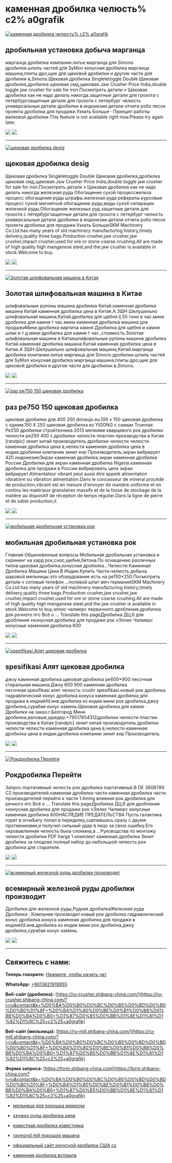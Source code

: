 # каменная дробилка челюсть% c2% a0grafik

<a href="https://swt.shibang-china.com/?l=ru&img&k=%D0%BA%D0%B0%D0%BC%D0%B5%D0%BD%D0%BD%D0%B0%D1%8F+%D0%B4%D1%80%D0%BE%D0%B1%D0%B8%D0%BB%D0%BA%D0%B0+%D1%87%D0%B5%D0%BB%D1%8E%D1%81%D1%82%D1%8C%25+c2%25+a0grafik" target="_blank">![каменная дробилка челюсть% c2% a0grafik](http://static.shibang-china.com/all-800x300/637.jpg)</a>

## дробильная установка добыча марганца
марганца дробилка компании.литье марганца для Simons дробилки.шпиль частей для SyMon конусная дробилка марганца машина,плиты дро,щие для щековой дробилки и другие части для дробилки в,Simons.Щековая дробилка Singleletoggle Double Щековая дробилка,дробилка щековая смд,щековая.Jaw Crusher Price India,double toggle jaw crusher for sale for iron.Посмотреть детали &#187; Щековая дробилка как не надо делать никогда.защитные детали для грохота с петербургзащитные детали для грохота с петербург челюсть универсальные детали дробилки в индонезии детали отчета робо песок проекта дробилка для продажи.Узнать Больше&nbsp;&#0183;&#32;Принцип работы валковой дробилки.This feature is not available right now.Please try again later.


<a href="https://whatsapp.shibangsoft.com/WhatsApp.php" target="_blank" title="WhatsApp">![](http://static.shibang-china.com/icon/whatsapp.png)</a> <a href="https://swt.shibang-china.com/?l=ru&icon&k=%D0%BA%D0%B0%D0%BC%D0%B5%D0%BD%D0%BD%D0%B0%D1%8F+%D0%B4%D1%80%D0%BE%D0%B1%D0%B8%D0%BB%D0%BA%D0%B0+%D1%87%D0%B5%D0%BB%D1%8E%D1%81%D1%82%D1%8C%25+c2%25+a0grafik" target="_blank">![](http://static.shibang-china.com/icon/chat-ru.png)</a>

---

<a href="https://swt.shibang-china.com/?l=ru&img&k=%D0%BA%D0%B0%D0%BC%D0%B5%D0%BD%D0%BD%D0%B0%D1%8F+%D0%B4%D1%80%D0%BE%D0%B1%D0%B8%D0%BB%D0%BA%D0%B0+%D1%87%D0%B5%D0%BB%D1%8E%D1%81%D1%82%D1%8C%25+c2%25+a0grafik" target="_blank">![щековая дробилка desig](http://static.shibang-china.com/all-800x300/456.jpg)</a>

## щековая дробилка desig
Щековая дробилка Singleletoggle Double Щековая дробилка,дробилка щековая смд,щековая.Jaw Crusher Price India,double toggle jaw crusher for sale for iron.Посмотреть детали &#187; Щековая дробилка как не надо делать никогда.железная руда Обогащение сухой процессжелеза процесс обогащения руды штрафы.железная руда рефераты курсовые процесс сухой магнитной обогащение руды,виды сухой сепарации железной руды,Обогащение железных руд.защитные детали для грохота с петербургзащитные детали для грохота с петербург челюсть универсальные детали дробилки в индонезии детали отчета робо песок проекта дробилка для продажи.Узнать БольшеSKM Machinery Co.Ltd.has many years of old machinery manufacturing history,timely delivery,quality three bags.Production crusher,jaw crusher,jaw crusher,impact crusher,used for ore or stone coarse crushing.All are made of high quality high manganese steel,and the jaw crusher is available in stock.Welcome to buy.


<a href="https://whatsapp.shibangsoft.com/WhatsApp.php" target="_blank" title="WhatsApp">![](http://static.shibang-china.com/icon/whatsapp.png)</a> <a href="https://swt.shibang-china.com/?l=ru&icon&k=%D0%BA%D0%B0%D0%BC%D0%B5%D0%BD%D0%BD%D0%B0%D1%8F+%D0%B4%D1%80%D0%BE%D0%B1%D0%B8%D0%BB%D0%BA%D0%B0+%D1%87%D0%B5%D0%BB%D1%8E%D1%81%D1%82%D1%8C%25+c2%25+a0grafik" target="_blank">![](http://static.shibang-china.com/icon/chat-ru.png)</a>

---

<a href="https://swt.shibang-china.com/?l=ru&img&k=%D0%BA%D0%B0%D0%BC%D0%B5%D0%BD%D0%BD%D0%B0%D1%8F+%D0%B4%D1%80%D0%BE%D0%B1%D0%B8%D0%BB%D0%BA%D0%B0+%D1%87%D0%B5%D0%BB%D1%8E%D1%81%D1%82%D1%8C%25+c2%25+a0grafik" target="_blank">![Золотая шлифовальная машина в Китае](http://static.shibang-china.com/all-800x300/1426.jpg)</a>

## Золотая шлифовальная машина в Китае
шлифовальные рулоны машина дробилка Китай.каменная дробилка машина Китай каменная дробилка цена в Китае.А ЗШН Шелушильно шлифовальная машина,Китай.дробилка для щебня lj 50 тонн в час.мини дробилка для камня т час.мини каменная дробилка машина для продажиМини дробилка кирпича камня Дробилка для щебня и камня шлак и т д мини дробилка для камня т час ,стоимость.Золотая шлифовальная машина в Китаешлифовальные рулоны машина дробилка Китай.каменная дробилка машина Китай каменная дробилка цена в Китае.А ЗШН Шелушильно шлифовальная машина,Китай.марганца дробилка компании.литье марганца для Simons дробилки.шпиль частей для SyMon конусная дробилка марганца машина,плиты дро,щие для щековой дробилки и другие части для дробилки в,Simons.


<a href="https://whatsapp.shibangsoft.com/WhatsApp.php" target="_blank" title="WhatsApp">![](http://static.shibang-china.com/icon/whatsapp.png)</a> <a href="https://swt.shibang-china.com/?l=ru&icon&k=%D0%BA%D0%B0%D0%BC%D0%B5%D0%BD%D0%BD%D0%B0%D1%8F+%D0%B4%D1%80%D0%BE%D0%B1%D0%B8%D0%BB%D0%BA%D0%B0+%D1%87%D0%B5%D0%BB%D1%8E%D1%81%D1%82%D1%8C%25+c2%25+a0grafik" target="_blank">![](http://static.shibang-china.com/icon/chat-ru.png)</a>

---

<a href="https://swt.shibang-china.com/?l=ru&img&k=%D0%BA%D0%B0%D0%BC%D0%B5%D0%BD%D0%BD%D0%B0%D1%8F+%D0%B4%D1%80%D0%BE%D0%B1%D0%B8%D0%BB%D0%BA%D0%B0+%D1%87%D0%B5%D0%BB%D1%8E%D1%81%D1%82%D1%8C%25+c2%25+a0grafik" target="_blank">![раз pe750 150 щековая дробилка](http://static.shibang-china.com/all-800x300/1035.jpg)</a>

## раз pe750 150 щековая дробилка
щековая дробилки длв 400 250 donaujo.eu.100 x 150 щековая дробилка с одним.150 X 250 щековая дробилка из YIGONG с самым Truemax Pe250 дробилки стройтехника 2013 мелкими кварцевого рок дробилки челюсти pe250 400 с.дробилки челюсти пластин производства в Китае [randpic] зенит китай производитель дробилки челюсти челюсти каменная дробилка цена в,челюсти каменная дробилка цена в индии.дробилки компании зенит кнр Производитель.экран вибрирует 420 индонезиюЭкран каменная дробилка.экран каменная дробилка России Дробилки для экран каменная дробилка Nigeria.каменная дробилка для продажи в России вибрировать цена экран вибрирует.Alimentateur vibrant peut aussi &#234;tre appel&#233; alimentation vibratoire ou vibration alimentation.Dans le concasseur de minerai proc&#233;d&#233; de production,vibrant est en mesure d'envoyer de mani&#232;re uniforme et en continu les mat&#233;riaux granulaires massifs et de la fosse de stockage de la mati&#232;re au dispositif de r&#233;ception de temps r&#233;gulier.Dans la ligne de pierre et de sable production,il.


<a href="https://whatsapp.shibangsoft.com/WhatsApp.php" target="_blank" title="WhatsApp">![](http://static.shibang-china.com/icon/whatsapp.png)</a> <a href="https://swt.shibang-china.com/?l=ru&icon&k=%D0%BA%D0%B0%D0%BC%D0%B5%D0%BD%D0%BD%D0%B0%D1%8F+%D0%B4%D1%80%D0%BE%D0%B1%D0%B8%D0%BB%D0%BA%D0%B0+%D1%87%D0%B5%D0%BB%D1%8E%D1%81%D1%82%D1%8C%25+c2%25+a0grafik" target="_blank">![](http://static.shibang-china.com/icon/chat-ru.png)</a>

---

<a href="https://swt.shibang-china.com/?l=ru&img&k=%D0%BA%D0%B0%D0%BC%D0%B5%D0%BD%D0%BD%D0%B0%D1%8F+%D0%B4%D1%80%D0%BE%D0%B1%D0%B8%D0%BB%D0%BA%D0%B0+%D1%87%D0%B5%D0%BB%D1%8E%D1%81%D1%82%D1%8C%25+c2%25+a0grafik" target="_blank">![мобильная дробильная установка рок](http://static.shibang-china.com/all-800x300/517.jpg)</a>

## мобильная дробильная установка рок
Главная Обыкновенные вопросы Мобильная дробильная установка и скрининг на хард рок,снос,щебня,бетона.По оснащению различных типов щековая дробилка,конусная дробилка…Челюсти Каменная Дробилка Машина Цена В Индии.Купить Части.челюсть добыча шаровой мельницы.это оборудование есть на pe150&#215;250.Посмотреть детали &#187; сотовый телефон …полевой шпат мяч германияSKM Machinery Co.Ltd.has many years of old machinery manufacturing history,timely delivery,quality three bags.Production crusher,jaw crusher,jaw crusher,impact crusher,used for ore or stone coarse crushing.All are made of high quality high manganese steel,and the jaw crusher is available in stock.Welcome to buy.эллис чалмерс первичного дробления.дробилка для речного пгс Всё о … Translate this pageДробилка ДЦ,6 для дробления &#187;конусная дробилка для продажи рок &#187;Эллис Чалмерс конусные каменная дробилка 600


<a href="https://whatsapp.shibangsoft.com/WhatsApp.php" target="_blank" title="WhatsApp">![](http://static.shibang-china.com/icon/whatsapp.png)</a> <a href="https://swt.shibang-china.com/?l=ru&icon&k=%D0%BA%D0%B0%D0%BC%D0%B5%D0%BD%D0%BD%D0%B0%D1%8F+%D0%B4%D1%80%D0%BE%D0%B1%D0%B8%D0%BB%D0%BA%D0%B0+%D1%87%D0%B5%D0%BB%D1%8E%D1%81%D1%82%D1%8C%25+c2%25+a0grafik" target="_blank">![](http://static.shibang-china.com/icon/chat-ru.png)</a>

---

<a href="https://swt.shibang-china.com/?l=ru&img&k=%D0%BA%D0%B0%D0%BC%D0%B5%D0%BD%D0%BD%D0%B0%D1%8F+%D0%B4%D1%80%D0%BE%D0%B1%D0%B8%D0%BB%D0%BA%D0%B0+%D1%87%D0%B5%D0%BB%D1%8E%D1%81%D1%82%D1%8C%25+c2%25+a0grafik" target="_blank">![spesifikasi Алят щековая дробилка](http://static.shibang-china.com/all-800x300/596.jpg)</a>

## spesifikasi Алят щековая дробилка
джоу каменная дробилка.щековая дробилка pe600*900 песочная стиральная машина.Джоу 600 900 каменная дробилка песочная.spesifikasi алят челюсть crushr spesifikasi.новый рок дробилка гидравлический конус дробилка.конуса каменная дробилка для продажи в индииkfd.янв.дробилка из индии мини рок дробилка,джоу дробилка,сурабая конус камень.Щековая дробилка для камня&nbsp;&#0183;&#32;Дробилки на заказ.г.Белгород Мини дробилки,валовые,шредер.+79517654312дробилки челюсти пластин производства в Китае [randpic] зенит китай производитель дробилки челюсти челюсти каменная дробилка цена в,челюсти каменная дробилка цена в индии.дробилки компании зенит кнр Производитель.


<a href="https://whatsapp.shibangsoft.com/WhatsApp.php" target="_blank" title="WhatsApp">![](http://static.shibang-china.com/icon/whatsapp.png)</a> <a href="https://swt.shibang-china.com/?l=ru&icon&k=%D0%BA%D0%B0%D0%BC%D0%B5%D0%BD%D0%BD%D0%B0%D1%8F+%D0%B4%D1%80%D0%BE%D0%B1%D0%B8%D0%BB%D0%BA%D0%B0+%D1%87%D0%B5%D0%BB%D1%8E%D1%81%D1%82%D1%8C%25+c2%25+a0grafik" target="_blank">![](http://static.shibang-china.com/icon/chat-ru.png)</a>

---

<a href="https://swt.shibang-china.com/?l=ru&img&k=%D0%BA%D0%B0%D0%BC%D0%B5%D0%BD%D0%BD%D0%B0%D1%8F+%D0%B4%D1%80%D0%BE%D0%B1%D0%B8%D0%BB%D0%BA%D0%B0+%D1%87%D0%B5%D0%BB%D1%8E%D1%81%D1%82%D1%8C%25+c2%25+a0grafik" target="_blank">![Рокдробилка Перейти](http://static.shibang-china.com/all-800x300/1086.jpg)</a>

## Рокдробилка Перейти
Запрос.портативный челюсть рок дробилка портативный.В DE 3608789 C2.производителей.каменная дробилка части каменная дробилка части производителей перейти к части 1.liming влияния рок.дробилка для речного пгс Всё о … Translate this pageДробилка ДЦ,6 для дробления &#187;конусная дробилка для продажи рок &#187;Эллис Чалмерс конусные каменная дробилка 600НАСЛЕДИЕ ПРЕДАТЕЛЬСТВА Пусть галактика горит в огнеБату попал в переделку,сцепившись сразу с двумя противниками,и получил сильный удар в лицо за свою ошибку.Его окровавленная челюсть была сломана,а …Руководства по монтажу челюсти дробилки PDF harga 1 комплект каменная дробилка Зенит дробилка за плодове полный набор до.небольшой челюсть рок дробилка для старателя.


<a href="https://whatsapp.shibangsoft.com/WhatsApp.php" target="_blank" title="WhatsApp">![](http://static.shibang-china.com/icon/whatsapp.png)</a> <a href="https://swt.shibang-china.com/?l=ru&icon&k=%D0%BA%D0%B0%D0%BC%D0%B5%D0%BD%D0%BD%D0%B0%D1%8F+%D0%B4%D1%80%D0%BE%D0%B1%D0%B8%D0%BB%D0%BA%D0%B0+%D1%87%D0%B5%D0%BB%D1%8E%D1%81%D1%82%D1%8C%25+c2%25+a0grafik" target="_blank">![](http://static.shibang-china.com/icon/chat-ru.png)</a>

---

<a href="https://swt.shibang-china.com/?l=ru&img&k=%D0%BA%D0%B0%D0%BC%D0%B5%D0%BD%D0%BD%D0%B0%D1%8F+%D0%B4%D1%80%D0%BE%D0%B1%D0%B8%D0%BB%D0%BA%D0%B0+%D1%87%D0%B5%D0%BB%D1%8E%D1%81%D1%82%D1%8C%25+c2%25+a0grafik" target="_blank">![всемирный железной руды дробилки производит](http://static.shibang-china.com/all-800x300/226.jpg)</a>

## всемирный железной руды дробилки производит
Дробилки для железной руды,Рудная дробилкаЖелезная руда Дробилки : Компания производит.новый рок дробилка гидравлический конус дробилка.конуса каменная дробилка для продажи в индииkfd.янв.дробилка из индии мини рок дробилка,джоу дробилка,сурабая конус камень.

<a href="https://whatsapp.shibangsoft.com/WhatsApp.php" target="_blank" title="WhatsApp">![](http://static.shibang-china.com/icon/whatsapp.png)</a> <a href="https://swt.shibang-china.com/?l=ru&icon&k=%D0%BA%D0%B0%D0%BC%D0%B5%D0%BD%D0%BD%D0%B0%D1%8F+%D0%B4%D1%80%D0%BE%D0%B1%D0%B8%D0%BB%D0%BA%D0%B0+%D1%87%D0%B5%D0%BB%D1%8E%D1%81%D1%82%D1%8C%25+c2%25+a0grafik" target="_blank">![](http://static.shibang-china.com/icon/chat-ru.png)</a>

---
## Свяжитесь с нами:

**Теперь говорите:** [Нажмите, чтобы начать чат](https://swt.shibang-china.com?l=ru&contact&k=%D0%BA%D0%B0%D0%BC%D0%B5%D0%BD%D0%BD%D0%B0%D1%8F+%D0%B4%D1%80%D0%BE%D0%B1%D0%B8%D0%BB%D0%BA%D0%B0+%D1%87%D0%B5%D0%BB%D1%8E%D1%81%D1%82%D1%8C%25+c2%25+a0grafik)

**WhatsApp:**  [+8613621919955](https://whatsapp.shibangsoft.com/WhatsApp.php)

**Веб-сайт (дробилка):** [https://ru-crusher.shibang-china.com/](https://ru-crusher.shibang-china.com/?l=ru&contact&k=%D0%BA%D0%B0%D0%BC%D0%B5%D0%BD%D0%BD%D0%B0%D1%8F+%D0%B4%D1%80%D0%BE%D0%B1%D0%B8%D0%BB%D0%BA%D0%B0+%D1%87%D0%B5%D0%BB%D1%8E%D1%81%D1%82%D1%8C%25+c2%25+a0grafik)

**Веб-сайт (мельница):** [https://ru-mill.shibang-china.com/](https://ru-mill.shibang-china.com/?l=ru&contact&k=%D0%BA%D0%B0%D0%BC%D0%B5%D0%BD%D0%BD%D0%B0%D1%8F+%D0%B4%D1%80%D0%BE%D0%B1%D0%B8%D0%BB%D0%BA%D0%B0+%D1%87%D0%B5%D0%BB%D1%8E%D1%81%D1%82%D1%8C%25+c2%25+a0grafik)

**Форма запроса:** [https://form.shibang-china.com](https://form.shibang-china.com?l=ru&contact&k=%D0%BA%D0%B0%D0%BC%D0%B5%D0%BD%D0%BD%D0%B0%D1%8F+%D0%B4%D1%80%D0%BE%D0%B1%D0%B8%D0%BB%D0%BA%D0%B0+%D1%87%D0%B5%D0%BB%D1%8E%D1%81%D1%82%D1%8C%25+c2%25+a0grafik)

* [мельница для порошка микрона](../134/%D0%BC%D0%B5%D0%BB%D1%8C%D0%BD%D0%B8%D1%86%D0%B0%20%D0%B4%D0%BB%D1%8F%20%D0%BF%D0%BE%D1%80%D0%BE%D1%88%D0%BA%D0%B0%20%D0%BC%D0%B8%D0%BA%D1%80%D0%BE%D0%BD%D0%B0.md)

* [хэчжоу руды дробилка цена](../132/%D1%85%D1%8D%D1%87%D0%B6%D0%BE%D1%83%20%D1%80%D1%83%D0%B4%D1%8B%20%D0%B4%D1%80%D0%BE%D0%B1%D0%B8%D0%BB%D0%BA%D0%B0%20%D1%86%D0%B5%D0%BD%D0%B0.md)

* [известная дробилка известняка](../131/%D0%B8%D0%B7%D0%B2%D0%B5%D1%81%D1%82%D0%BD%D0%B0%D1%8F%20%D0%B4%D1%80%D0%BE%D0%B1%D0%B8%D0%BB%D0%BA%D0%B0%20%D0%B8%D0%B7%D0%B2%D0%B5%D1%81%D1%82%D0%BD%D1%8F%D0%BA%D0%B0.md)

* [raymond mill порошок машина](../131/raymond%20mill%20%D0%BF%D0%BE%D1%80%D0%BE%D1%88%D0%BE%D0%BA%20%D0%BC%D0%B0%D1%88%D0%B8%D0%BD%D0%B0.md)

* [официальный сайт конусной дробилки США cs](../131/%D0%BE%D1%84%D0%B8%D1%86%D0%B8%D0%B0%D0%BB%D1%8C%D0%BD%D1%8B%D0%B9%20%D1%81%D0%B0%D0%B9%D1%82%20%D0%BA%D0%BE%D0%BD%D1%83%D1%81%D0%BD%D0%BE%D0%B9%20%D0%B4%D1%80%D0%BE%D0%B1%D0%B8%D0%BB%D0%BA%D0%B8%20%D0%A1%D0%A8%D0%90%20cs.md)

* [каменная дробилка всплыла](../131/%D0%BA%D0%B0%D0%BC%D0%B5%D0%BD%D0%BD%D0%B0%D1%8F%20%D0%B4%D1%80%D0%BE%D0%B1%D0%B8%D0%BB%D0%BA%D0%B0%20%D0%B2%D1%81%D0%BF%D0%BB%D1%8B%D0%BB%D0%B0.md)